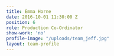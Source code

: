 ```yaml
---
title: Emma Horne
date: 2016-10-01 11:30:00 Z
position: 6
role: Production Co-Ordinator
show-work: 'no'
profile-image: "/uploads/team_jeff.jpg"
layout: team-profile
---
```


